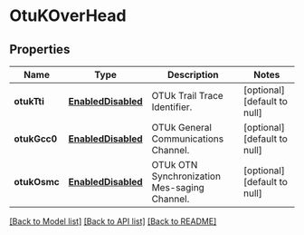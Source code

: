 # OtuKOverHead
## Properties

Name | Type | Description | Notes
------------ | ------------- | ------------- | -------------
**otukTti** | [**EnabledDisabled**](EnabledDisabled.md) | OTUk Trail Trace Identifier. | [optional] [default to null]
**otukGcc0** | [**EnabledDisabled**](EnabledDisabled.md) | OTUk General Communications Channel. | [optional] [default to null]
**otukOsmc** | [**EnabledDisabled**](EnabledDisabled.md) |  OTUk OTN Synchronization Mes-saging Channel. | [optional] [default to null]

[[Back to Model list]](../README.md#documentation-for-models) [[Back to API list]](../README.md#documentation-for-api-endpoints) [[Back to README]](../README.md)

